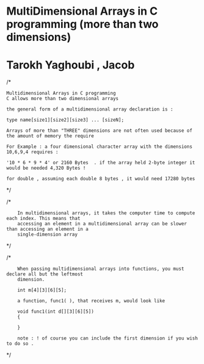 
# MultiDimensional Arrays in C programming (more than two dimensions) 
# Tarokh Yaghoubi , Jacob


/*

	Multidimensional Arrays in C programming 
	C allows more than two dimensional arrays 

	the general form of a multidimensional array declaration is : 

	type name[size1][size2][size3] ... [sizeN];

	Arrays of more than "THREE" dimensions are not often used because of the amount of memory the require 

	For Example : a four dimensional character array with the dimensions 10,6,9,4 requires : 
	
	'10 * 6 * 9 * 4' or 2160 Bytes	. if the array held 2-byte integer it would be needed 4,320 Bytes ! 
	
	for double , assuming each double 8 bytes , it would need 17280 bytes 
	
	
*/

/*

		In multidimensional arrays, it takes the computer time to compute each index. This means that
		accessing an element in a multidimensional array can be slower than accessing an element in a
		single-dimension array

*/

/*



		When passing multidimensional arrays into functions, you must declare all but the leftmost
		dimension.

		int m[4][3][6][5];

		a function, func1( ), that receives m, would look like

		void func1(int d[][3][6][5])
		{

		}

		note : ! of course you can include the first dimension if you wish to do so . 


*/